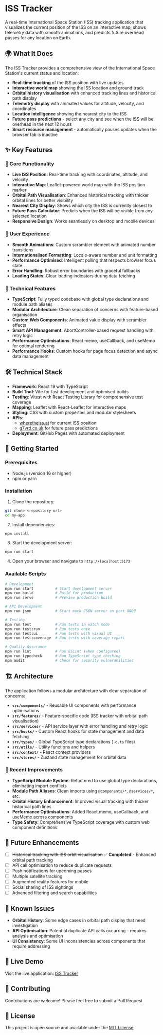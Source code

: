 # ISS Tracker

A real-time International Space Station (ISS) tracking application that visualizes the current position of the ISS on an interactive map, shows telemetry data with smooth animations, and predicts future overhead passes for any location on Earth.

## 🌍 What It Does

The ISS Tracker provides a comprehensive view of the International Space Station's current status and location:

- **Real-time tracking** of the ISS position with live updates
- **Interactive world map** showing the ISS location and ground track
- **Orbital history visualisation** with enhanced tracking lines and historical path display
- **Telemetry display** with animated values for altitude, velocity, and coordinates
- **Location intelligence** showing the nearest city to the ISS
- **Future pass predictions** - select any city and see when the ISS will be overhead in the next 12 hours
- **Smart resource management** - automatically pauses updates when the browser tab is inactive

## ✨ Key Features

### 🎯 Core Functionality
- **Live ISS Position**: Real-time tracking with coordinates, altitude, and velocity
- **Interactive Map**: Leaflet-powered world map with the ISS position marker
- **Orbital Path Visualisation**: Enhanced historical tracking with thicker orbital lines for better visibility
- **Nearest City Display**: Shows which city the ISS is currently closest to
- **Future Pass Calculator**: Predicts when the ISS will be visible from any selected location
- **Responsive Design**: Works seamlessly on desktop and mobile devices

### 🎨 User Experience
- **Smooth Animations**: Custom scrambler element with animated number transitions
- **Internationalised Formatting**: Locale-aware number and unit formatting
- **Performance Optimised**: Intelligent polling that respects browser focus state
- **Error Handling**: Robust error boundaries with graceful fallbacks
- **Loading States**: Clear loading indicators during data fetching

### 🔧 Technical Features
- **TypeScript**: Fully typed codebase with global type declarations and module path aliases
- **Modular Architecture**: Clean separation of concerns with feature-based organisation
- **Custom Web Components**: Animated value display with scrambler effects
- **Smart API Management**: AbortController-based request handling with retry logic
- **Performance Optimisations**: React.memo, useCallback, and useMemo for optimal rendering
- **Performance Hooks**: Custom hooks for page focus detection and async data management

## 🛠 Technical Stack

- **Framework**: React 19 with TypeScript
- **Build Tool**: Vite for fast development and optimised builds
- **Testing**: Vitest with React Testing Library for comprehensive test coverage
- **Mapping**: Leaflet with React-Leaflet for interactive maps
- **Styling**: CSS with custom properties and modular stylesheets
- **APIs**:
  - [wheretheiss.at](https://wheretheiss.at) for current ISS position
  - [g7vrd.co.uk](https://api.g7vrd.co.uk) for future pass predictions
- **Deployment**: GitHub Pages with automated deployment

## 🚀 Getting Started

### Prerequisites
- Node.js (version 16 or higher)
- npm or yarn

### Installation

1. Clone the repository:
```bash
git clone <repository-url>
cd my-app
```

2. Install dependencies:
```bash
npm install
```

3. Start the development server:
```bash
npm run start
```

4. Open your browser and navigate to `http://localhost:5173`

### Available Scripts

```bash
# Development
npm run start          # Start development server
npm run build          # Build for production
npm run serve          # Preview production build

# API Development
npm run json           # Start mock JSON server on port 8000

# Testing
npm run test           # Run tests in watch mode
npm run test:run       # Run tests once
npm run test:ui        # Run tests with visual UI
npm run test:coverage  # Run tests with coverage report

# Quality Assurance
npm run lint           # Run ESLint (when configured)
npm run typecheck      # Run TypeScript type checking
npm audit              # Check for security vulnerabilities
```

## 🏗 Architecture

The application follows a modular architecture with clear separation of concerns:

- **`src/components/`** - Reusable UI components with performance optimisations
- **`src/features/`** - Feature-specific code (ISS tracker with orbital path visualisation)
- **`src/services/`** - API service layer with error handling and retry logic
- **`src/hooks/`** - Custom React hooks for state management and data fetching
- **`src/types/`** - Global TypeScript type declarations (`.d.ts` files)
- **`src/utils/`** - Utility functions and helpers
- **`src/context/`** - React context providers
- **`src/stores/`** - Zustand state management for orbital data

### 🎨 Recent Improvements

- **TypeScript Module System**: Refactored to use global type declarations, eliminating import conflicts
- **Module Path Aliases**: Clean imports using `@components/*`, `@services/*`, etc.
- **Orbital History Enhancement**: Improved visual tracking with thicker historical path lines
- **Performance Optimisations**: Added React.memo, useCallback, and useMemo across components
- **Type Safety**: Comprehensive TypeScript coverage with custom web component definitions

## 🌟 Future Enhancements

- [ ] ~~Historical tracking with ISS orbit visualisation~~ ✅ **Completed** - Enhanced orbital path tracking
- [ ] API call optimisation to reduce duplicate requests
- [ ] Push notifications for upcoming passes
- [ ] Multiple satellite tracking
- [ ] Augmented reality features for mobile
- [ ] Social sharing of ISS sightings
- [ ] Advanced filtering and search capabilities

## 🔧 Known Issues

- **Orbital History**: Some edge cases in orbital path display that need investigation
- **API Optimisation**: Potential duplicate API calls occurring - requires analysis and optimisation
- **UI Consistency**: Some UI inconsistencies across components that require addressing

## 📱 Live Demo

Visit the live application: [ISS Tracker](https://jamesmanuel.github.io/iss-track-react/)

## 🤝 Contributing

Contributions are welcome! Please feel free to submit a Pull Request.

## 📄 License

This project is open source and available under the [MIT License](LICENSE).